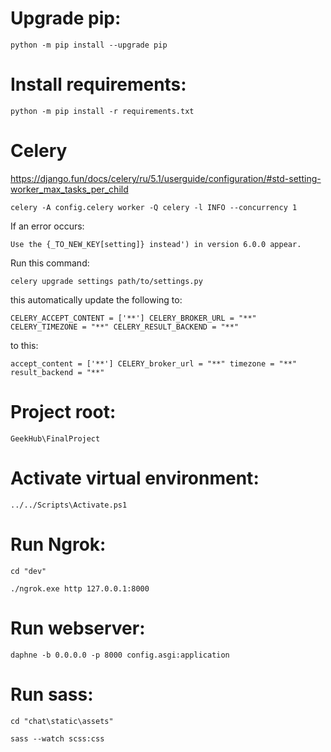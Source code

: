 
# Upgrade pip:

`python -m pip install --upgrade pip`

# Install requirements:

`python -m pip install -r requirements.txt`

# Celery

https://django.fun/docs/celery/ru/5.1/userguide/configuration/#std-setting-worker_max_tasks_per_child


`celery -A config.celery worker -Q celery -l INFO --concurrency 1`


If an error occurs:


`Use the {_TO_NEW_KEY[setting]} instead') in version 6.0.0 appear.`


Run this command:


`celery upgrade settings path/to/settings.py`


this automatically update the following to:


`
CELERY_ACCEPT_CONTENT = ['**']
CELERY_BROKER_URL = "**"
CELERY_TIMEZONE = "**"
CELERY_RESULT_BACKEND = "**"
`


to this:


`
accept_content = ['**']
CELERY_broker_url = "**"
timezone = "**"
result_backend = "**"
`

# Project root:

`GeekHub\FinalProject`

# Activate virtual environment:

`../../Scripts\Activate.ps1`

# Run Ngrok:

`cd "dev"`

`./ngrok.exe http 127.0.0.1:8000`

# Run webserver:

`daphne -b 0.0.0.0 -p 8000 config.asgi:application`

# Run sass:

`cd "chat\static\assets"`

`sass --watch scss:css`